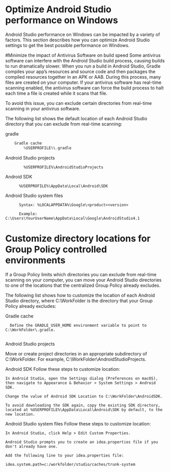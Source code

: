 # Optimize Android Studio performance on Windows
Android Studio performance on Windows can be impacted by a variety of factors.
This section describes how you can optimize Android Studio settings to get the best possible performance on Windows.

#Minimize the impact of Antivirus Software on build speed
Some antivirus software can interfere with the Android Studio build process, causing builds to run dramatically slower. When you run a build in Android Studio, Gradle compiles your app’s resources and source code and then packages the compiled resources together in an APK or AAB. During this process, many files are created on your computer. If your antivirus software has real-time scanning enabled, the antivirus software can force the build process to halt each time a file is created while it scans that file.

To avoid this issue, you can exclude certain directories from real-time scanning in your antivirus software.

The following list shows the default location of each Android Studio directory that you can exclude from real-time scanning:

gradle
```gradle file
    Gradle cache
        %USERPROFILE%\.gradle
```

Android Studio projects
```Android Studio projects
        %USERPROFILE%\AndroidStudioProjects
```

Android SDK
```Android SDK
      %USERPROFILE%\AppData\Local\Android\SDK
```

Android Studio system files
```
      Syntax: %LOCALAPPDATA%\Google\<product><version>

      Example: C:\Users\YourUserName\AppData\Local\Google\AndroidStudio4.1

```

# Customize directory locations for Group Policy controlled environments
If a Group Policy limits which directories you can exclude from real-time scanning on your computer, you can move your Android Studio directories to one of the locations that the centralized Group Policy already excludes.

The following list shows how to customize the location of each Android Studio directory, where C:\WorkFolder is the directory that your Group Policy already excludes:

Gradle cache
```
  Define the GRADLE_USER_HOME environment variable to point to C:\WorkFolder\.gradle.


```

Android Studio projects

  Move or create project directories in an appropriate subdirectory of C:\WorkFolder. For example, C:\WorkFolder\AndroidStudioProjects.


Android SDK
Follow these steps to customize location:

    In Android Studio, open the Settings dialog (Preferences on macOS), then navigate to Appearance & Behavior > System Settings > Android SDK.

    Change the value of Android SDK Location to C:\WorkFolder\AndroidSDK.

    To avoid downloading the SDK again, copy the existing SDK directory, located at %USERPROFILE%\AppData\Local\Android\SDK by default, to the new location.

Android Studio system files
    Follow these steps to customize location:

    In Android Studio, click Help > Edit Custom Properties.

    Android Studio prompts you to create an idea.properties file if you don't already have one.

    Add the following line to your idea.properties file:

    idea.system.path=c:/workfolder/studio/caches/trunk-system
